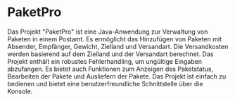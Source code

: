 # PaketPro

Das Projekt "PaketPro" ist eine Java-Anwendung zur Verwaltung von Paketen in einem Postamt. Es ermöglicht das Hinzufügen von Paketen mit Absender, Empfänger, Gewicht, Zielland und Versandart. Die Versandkosten werden basierend auf dem Zielland und der Versandart berechnet. Das Projekt enthält ein robustes Fehlerhandling, um ungültige Eingaben abzufangen. Es bietet auch Funktionen zum Anzeigen des Paketstatus, Bearbeiten der Pakete und Ausliefern der Pakete. Das Projekt ist einfach zu bedienen und bietet eine benutzerfreundliche Schnittstelle über die Konsole.

